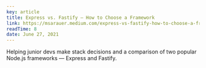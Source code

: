 ```yaml
---
key: article
title: Express vs. Fastify — How to Choose a Framework
link: https://msarauer.medium.com/express-vs-fastify-how-to-choose-a-framework-c532082a7185
readTime: 8
date: June 27, 2021
---
```


Helping junior devs make stack decisions and a comparison of two popular Node.js frameworks — Express and Fastify.
